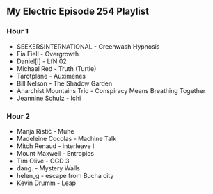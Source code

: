 ## My Electric Episode 254 Playlist

### Hour 1
* SEEKERSINTERNATIONAL - Greenwash Hypnosis
* Fia Fiell - Overgrowth
* Daniel[i] - LfN 02
* Michael Red - Truth (Turtle)
* Tarotplane - Auximenes
* Bill Nelson - The Shadow Garden
* Anarchist Mountains Trio - Conspiracy Means Breathing Together
* Jeannine Schulz - Ichi

### Hour 2
* Manja Ristić - Muhe
* Madeleine Cocolas - Machine Talk
* Mitch Renaud - interleave I
* Mount Maxwell - Entropics
* Tim Olive - OGD 3
* dang. - Mystery Walls
* helen_g - escape from Bucha city
* Kevin Drumm - Leap
